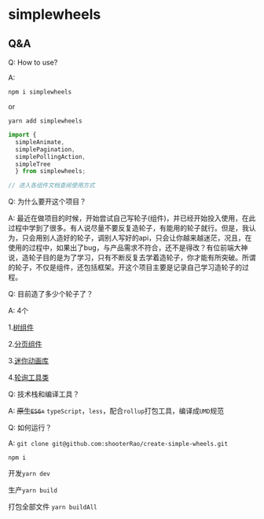 # simplewheels

## Q&A

Q: How to use?

A:

```
npm i simplewheels
```

or

```
yarn add simplewheels
```

```js
import {
  simpleAnimate,
  simplePagination,
  simplePollingAction,
  simpleTree
  } from simplewheels;

// 进入各组件文档查阅使用方式
```

Q: 为什么要开这个项目？

A: 最近在做项目的时候，开始尝试自己写轮子(组件)，并已经开始投入使用，在此过程中学到了很多。有人说尽量不要反复造轮子，有能用的轮子就行。但是，我认为，只会用别人造好的轮子，调别人写好的api，只会让你越来越迷茫，况且，在使用的过程中，如果出了bug，与产品需求不符合，还不是得改？有位前端大神说，造轮子目的是为了学习，只有不断反复去学着造轮子，你才能有所突破。所谓的轮子，不仅是组件，还包括框架。开这个项目主要是记录自己学习造轮子的过程。

Q: 目前造了多少个轮子了？

A: 4个

1.[树组件](https://github.com/shooterRao/create-simple-wheels/tree/master/src/simpleTree)

2.[分页组件](https://github.com/shooterRao/create-simple-wheels/tree/master/src/simplePagination)

3.[迷你动画库](https://github.com/shooterRao/create-simple-wheels/tree/master/src/simpleAnimate)

4.[轮询工具类](https://github.com/shooterRao/create-simple-wheels/tree/master/src/simplePollingAction)

Q: 技术栈和编译工具？

A: ~~原生`ES6+`~~ `typeScript`，`less`，配合`rollup`打包工具，编译成`UMD`规范

Q: 如何运行？

A: `git clone git@github.com:shooterRao/create-simple-wheels.git`

`npm i`

开发`yarn dev`

生产`yarn build`

打包全部文件 `yarn buildAll`
